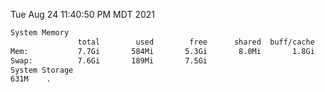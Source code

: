 Tue Aug 24 11:40:50 PM MDT 2021
```bash
System Memory
               total        used        free      shared  buff/cache   available
Mem:           7.7Gi       584Mi       5.3Gi       8.0Mi       1.8Gi       6.8Gi
Swap:          7.6Gi       189Mi       7.5Gi
System Storage
631M	.
```
```bash
